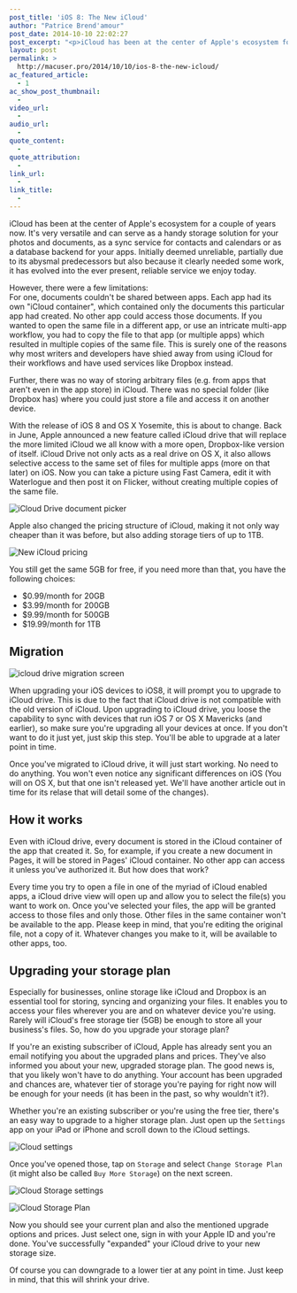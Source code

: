 ```yaml
---
post_title: 'iOS 8: The New iCloud'
author: "Patrice Brend'amour"
post_date: 2014-10-10 22:02:27
post_excerpt: "<p>iCloud has been at the center of Apple's ecosystem for a couple of years now. It's very versatile and can serve as a handy storage solution for your photos and documents, as a sync service for contacts and calendars or as a database backend for your apps.</p><p>With the release of iOS 8 and OS X Yosemite, this is about to change. Back in June, Apple announced a new feature called iCloud drive that will replace the more limited iCloud we all know with a more open, Dropbox-like version of itself. iCloud Drive not only acts as a real drive on OS X, it also allows selective access to the same set of files for multiple apps (more on that later) on iOS.</p>"
layout: post
permalink: >
  http://macuser.pro/2014/10/10/ios-8-the-new-icloud/
ac_featured_article:
  - 1
ac_show_post_thumbnail:
  - 
video_url:
  - 
audio_url:
  - 
quote_content:
  - 
quote_attribution:
  - 
link_url:
  - 
link_title:
  - 
---
```



iCloud has been at the center of Apple's ecosystem for a couple of years now. It's very versatile and can serve as a handy storage solution for your photos and documents, as a sync service for contacts and calendars or as a database backend for your apps. Initially deemed unreliable, partially due to its abysmal predecessors but also because it clearly needed some work, it has evolved into the ever present, reliable service we enjoy today. 

However, there were a few limitations:  
For one, documents couldn't be shared between apps. Each app had its own "iCloud container", which contained only the documents this particular app had created. No other app could access those documents. If you wanted to open the same file in a different app, or use an intricate multi-app workflow, you had to copy the file to that app (or multiple apps) which resulted in multiple copies of the same file. This is surely one of the reasons why most writers and developers have shied away from using iCloud for their workflows and have used services like Dropbox instead. 

Further, there was no way of storing arbitrary files (e.g. from apps that aren't even in the app store) in iCloud. There was no special folder (like Dropbox has) where you could just store a file and access it on another device.

With the release of iOS 8 and OS X Yosemite, this is about to change. Back in June, Apple announced a new feature called iCloud drive that will replace the more limited iCloud we all know with a more open, Dropbox-like version of itself. iCloud Drive not only acts as a real drive on OS X, it also allows selective access to the same set of files for multiple apps (more on that later) on iOS. Now you can take a picture using Fast Camera, edit it with Waterlogue and then post it on Flicker, without creating multiple copies of the same file.

![iCloud Drive document picker][iclouddoc]

Apple also changed the pricing structure of iCloud, making it not only way cheaper than it was before, but also adding storage tiers of up to 1TB.

![New iCloud pricing][icloudpricing]

You still get the same 5GB for free, if you need more than that, you have the following choices:

- $0.99/month for 20GB
- $3.99/month for 200GB
- $9.99/month for 500GB
- $19.99/month for 1TB

## Migration

![icloud drive migration screen][iCloudDriveMigration]

When upgrading your iOS devices to iOS8, it will prompt you to upgrade to iCloud drive. This is due to the fact that iCloud drive is not compatible with the old version of iCloud. Upon upgrading to iCloud drive, you loose the capability to sync with devices that run iOS 7 or OS X Mavericks (and earlier), so make sure you're upgrading all your devices at once.  If you don't want to do it just yet, just skip this step. You'll be able to upgrade at a later point in time.

Once you've migrated to iCloud drive, it will just start working. No need to do anything. You won't even notice any significant differences on iOS (You will on OS X, but that one isn't released yet. We'll have another article out in time for its relase that will detail some of the changes). 

## How it works
Even with iCloud drive, every document is stored in the iCloud container of the app that created it. So, for example, if you create a new document in Pages, it will be stored in Pages' iCloud container. No other app can access it unless you've authorized it. But how does that work? 

Every time you try to open a file in one of the myriad of iCloud enabled apps, a iCloud drive view will open up and allow you to select the file(s) you want to work on. Once you've selected your files, the app will be granted access to those files and only those. Other files in the same container won't be available to the app. Please keep in mind, that you're editing the original file, not a copy of it. Whatever changes you make to it, will be available to other apps, too.

## Upgrading your storage plan <a name="upgrade-storage"></a>

Especially for businesses, online storage like iCloud and Dropbox is an essential tool for storing, syncing and organizing your files. It enables you to access your files wherever you are and on whatever device you're using. Rarely will iCloud's free storage tier (5GB) be enough to store all your business's files. So, how do you upgrade your storage plan?

If you're an existing subscriber of iCloud, Apple has already sent you an email notifying you about the upgraded plans and prices. They've also informed you about your new, upgraded storage plan. The good news is, that you likely won't have to do anything. Your account has been upgraded and chances are, whatever tier of storage you're paying for right now will be enough for your needs (it has been in the past, so why wouldn't it?).

Whether you're an existing subscriber or you're using the free tier, there's an easy way to upgrade to a higher storage plan. Just open up the ```Settings``` app on your iPad or iPhone and scroll down to the iCloud settings. 

![iCloud settings][icloudSettings]

Once you've opened those, tap on ```Storage``` and select ```Change Storage Plan``` (it might also be called ```Buy More Storage```) on the next screen.

![iCloud Storage settings][icloudSettings2]

![iCloud Storage Plan][icloudSettings3]

 Now you should see your current plan and also the mentioned upgrade options and prices. Just select one, sign in with your Apple ID and you're done. You've successfully "expanded" your iCloud drive to your new storage size.

Of course you can downgrade to a lower tier at any point in time. Just keep in mind, that this will shrink your drive.

[iclouddoc]: /wp-content/uploads/2014/10/icloud_drive.png "iCloud Drive document picker"
[icloudpricing]: /wp-content/uploads/2014/10/img1.png "New iCloud pricing"
[icloudSettings]: /wp-content/uploads/2014/10/icloud_settings.png "iCloud setting item in Settings app"
[icloudSettings2]: /wp-content/uploads/2014/10/icloud_settings2.png "Storage option"
[icloudSettings3]: /wp-content/uploads/2014/10/icloud_settings3.png "Buy more Storage"
[iCloudDriveMigration]: /wp-content/uploads/2014/10/icloud_drive_migration.png "iCloud Drive migration"